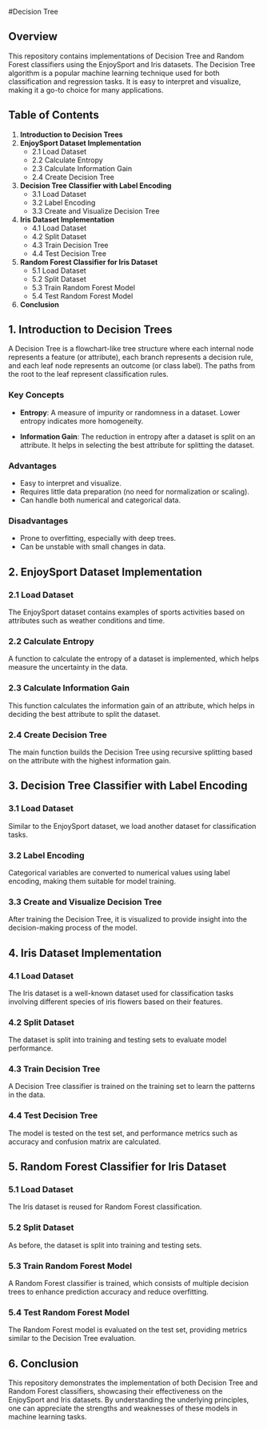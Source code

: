 #Decision Tree
## Overview

This repository contains implementations of Decision Tree and Random Forest classifiers using the EnjoySport and Iris datasets. The Decision Tree algorithm is a popular machine learning technique used for both classification and regression tasks. It is easy to interpret and visualize, making it a go-to choice for many applications.

## Table of Contents

1. **Introduction to Decision Trees**
2. **EnjoySport Dataset Implementation**
   - 2.1 Load Dataset
   - 2.2 Calculate Entropy
   - 2.3 Calculate Information Gain
   - 2.4 Create Decision Tree
3. **Decision Tree Classifier with Label Encoding**
   - 3.1 Load Dataset
   - 3.2 Label Encoding
   - 3.3 Create and Visualize Decision Tree
4. **Iris Dataset Implementation**
   - 4.1 Load Dataset
   - 4.2 Split Dataset
   - 4.3 Train Decision Tree
   - 4.4 Test Decision Tree
5. **Random Forest Classifier for Iris Dataset**
   - 5.1 Load Dataset
   - 5.2 Split Dataset
   - 5.3 Train Random Forest Model
   - 5.4 Test Random Forest Model
6. **Conclusion**

## 1. Introduction to Decision Trees

A Decision Tree is a flowchart-like tree structure where each internal node represents a feature (or attribute), each branch represents a decision rule, and each leaf node represents an outcome (or class label). The paths from the root to the leaf represent classification rules.

### Key Concepts

- **Entropy**: A measure of impurity or randomness in a dataset. Lower entropy indicates more homogeneity.
  
- **Information Gain**: The reduction in entropy after a dataset is split on an attribute. It helps in selecting the best attribute for splitting the dataset.

### Advantages

- Easy to interpret and visualize.
- Requires little data preparation (no need for normalization or scaling).
- Can handle both numerical and categorical data.

### Disadvantages

- Prone to overfitting, especially with deep trees.
- Can be unstable with small changes in data.

## 2. EnjoySport Dataset Implementation

### 2.1 Load Dataset
The EnjoySport dataset contains examples of sports activities based on attributes such as weather conditions and time.

### 2.2 Calculate Entropy
A function to calculate the entropy of a dataset is implemented, which helps measure the uncertainty in the data.

### 2.3 Calculate Information Gain
This function calculates the information gain of an attribute, which helps in deciding the best attribute to split the dataset.

### 2.4 Create Decision Tree
The main function builds the Decision Tree using recursive splitting based on the attribute with the highest information gain.

## 3. Decision Tree Classifier with Label Encoding

### 3.1 Load Dataset
Similar to the EnjoySport dataset, we load another dataset for classification tasks.

### 3.2 Label Encoding
Categorical variables are converted to numerical values using label encoding, making them suitable for model training.

### 3.3 Create and Visualize Decision Tree
After training the Decision Tree, it is visualized to provide insight into the decision-making process of the model.

## 4. Iris Dataset Implementation

### 4.1 Load Dataset
The Iris dataset is a well-known dataset used for classification tasks involving different species of iris flowers based on their features.

### 4.2 Split Dataset
The dataset is split into training and testing sets to evaluate model performance.

### 4.3 Train Decision Tree
A Decision Tree classifier is trained on the training set to learn the patterns in the data.

### 4.4 Test Decision Tree
The model is tested on the test set, and performance metrics such as accuracy and confusion matrix are calculated.

## 5. Random Forest Classifier for Iris Dataset

### 5.1 Load Dataset
The Iris dataset is reused for Random Forest classification.

### 5.2 Split Dataset
As before, the dataset is split into training and testing sets.

### 5.3 Train Random Forest Model
A Random Forest classifier is trained, which consists of multiple decision trees to enhance prediction accuracy and reduce overfitting.

### 5.4 Test Random Forest Model
The Random Forest model is evaluated on the test set, providing metrics similar to the Decision Tree evaluation.

## 6. Conclusion

This repository demonstrates the implementation of both Decision Tree and Random Forest classifiers, showcasing their effectiveness on the EnjoySport and Iris datasets. By understanding the underlying principles, one can appreciate the strengths and weaknesses of these models in machine learning tasks.
